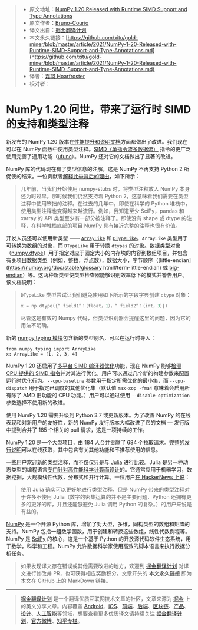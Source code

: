 > * 原文地址：[NumPy 1.20 Released with Runtime SIMD Support and Type Annotations](https://www.infoq.com/news/2021/03/numpy-120-typed-SIMD/)
> * 原文作者：[Bruno-Courio](https://www.infoq.com/profile/Bruno-Couriol/)
> * 译文出自：[掘金翻译计划](https://github.com/xitu/gold-miner)
> * 本文永久链接：[https://github.com/xitu/gold-miner/blob/master/article/2021/NumPy-1-20-Released-with-Runtime-SIMD-Support-and-Type-Annotations.md](https://github.com/xitu/gold-miner/blob/master/article/2021/NumPy-1-20-Released-with-Runtime-SIMD-Support-and-Type-Annotations.md)
> * 译者：[霜羽 Hoarfroster](https://github.com/PassionPenguin)
> * 校对者：

# NumPy 1.20 问世，带来了运行时 SIMD 的支持和类型注释

新发布的 NumPy 1.20 版本在[性能提升和说明文档](https://github.com/numpy/numpy/releases/tag/v1.20.0)方面都做出了改进。我们现在可以在 NumPy 函数中使用类型注释。[SIMD（单指令流多数据流）](https://zh.wikipedia.org/wiki/SIMD) 指令的更广泛使用完善了通用功能（[ufunc](https://numpy.org/doc/stable/reference/ufuncs.html)）。NumPy 还对它的文档做出了显著的改进。

NumPy 库的代码现在有了类型信息的注解，这是 NumPy 不再支持 Python 2 所促使的结果。一位贡献者[解释此举背后的理由](http://numpy-discussion.10968.n7.nabble.com/Put-type-annotations-in-NumPy-proper-td47996.html)，如下所示：

> 几年前，当我们开始使用 numpy-stubs 时，将类型注释放入 NumPy 本身还为时过早。那时候我们仍然支持着 Python 2，这意味着我们需要在类型注释中使用笨拙的注释。在过去的几年中，即使在科学的 Python 堆栈中，使用类型注释也变得越来越流行。例如，我知道至少 SciPy，pandas 和 xarray 的 API 类型至少有一部分被注释了。即使没有 shape 或 dtype 的注释，在科学堆栈底部的项目 NumPy 具有接近完整的注释也很有价值。

开发人员还可以使用新类型 —— [`ArrayLike`](https://numpy.org/doc/stable/reference/typing.html#numpy.typing.ArrayLike) 和 [`DTypeLike`](https://numpy.org/doc/stable/reference/typing.html#numpy.typing.DTypeLike)。`ArrayLike` 类型用于可转换为数组的对象，而 `DTypeLike` 用于转换 `dtypes` 的对象。数据类型对象（[numpy.dtype](https://numpy.org/doc/stable/reference/produced/numpy.dtype.html#numpy.dtype)）用于指定对应于固定大小的内存块的内容到数组项目，并包含有关项目数据类型（例如，整数，浮点数），数据大小，字节顺序（[little-endian](https://numpy.org/doc/stable/glossary html#term-little-endian) 或 [big-endian](https://numpy.org/doc/stable/glossary.html#term-big-endian)）等。这两种新类型使类型检查器能够识别效率低下的模式并警告用户。该文档说明：

> `DTypeLike` 类型尝试让我们避免使用如下所示的字段字典创建 `dtype` 对象：
> ```python
> x = np.dtype({“ field1”：（float，1），“ field2”：（int，3）})
> ```
> 尽管这是有效的 Numpy 代码，但类型识别器会提醒这里的问题，因为它的用法不明确。

新的 [numpy.typing 模块](https://numpy.org/devdocs/reference/typing.html)包含新的类型别名，可以在运行时导入：

```
from numpy.typing import ArrayLike
x: ArrayLike = [1, 2, 3, 4]
```

NumPy 1.20 还启用了[多平台 SIMD 编译器优化](https://numpy.org/devdocs/reference/simd/simd-optimizations.html)功能，现在 NumPy 能够[检测 CPU 提供的 SIMD 指令](https://github.com/numpy/numpy/pull/13421)并对其进行优化。用户可以通过几个新的构建参数来配置运行时优化行为。`--cpu-baseline` 参数用于指定所需优化的最小集，而 `--cpu-dispatch` 用于指定已调度的其他优化集（默认值 `max-xop -fma4` 意味着会启用所有除了 AMD 旧功能的 CPU 功能。）用户可以通过使用 `--disable-optimization` 参数选择不使用新的改进。

使用 NumPy 1.20 需要升级到 Python 3.7 或更新版本。为了改善 NumPy 的在线表现和对新用户的友好性，新的 NumPy 发行版本大幅改进了它的文档 — 发行版中提到合并了 185 个相关的 pull 请求，这是一项持续的工作。

NumPy 1.20 是一个大型项目，由 184 人合并贡献了 684 个拉取请求。[完整的发行说明](https://github.com/numpy/numpy/releases/tag/v1.20.0)可以在线获取，其中包含有关其他功能和不推荐使用的信息。

一些用户欢迎新的类型注释，而不仅仅只是与 [Julia](https://julialang.org/) 进行比较。Julia 是另一种动态类型的编程语言[专门针对高性能科学计算而设计](https://docs.julialang.org/en/v1/)的。它通常应用于机器学习，数据挖掘，大规模线性代数，分布式和并行计算。一位用户[在 HackerNews 上说](https://hacker-news.news/post/25977977)：

> 使用 Julia 确实可以更好地进行类型注释，但是 NumPy 带来的类型注释对于许多不使用 Julia（数字的密集运算的并不是主要问题，Python 还拥有更多的更好的库，并且还能够避免 Julia 调用 Python 的复杂。）的用户来说是有益的。

[NumPy](http://www.numpy.org/) 是一个开源 Python 库，增加了对大型，多维，同构类型的数组和矩阵的支持。NumPy 包括一组数学函数，用于创建和转换这些数组，线性代数例程等。NumPy 是 [SciPy](http://www.scipy.org/) 的核心，这是一个基于 Python 的开放源代码软件生态系统，用于数学，科学和工程。NumPy 允许数据科学家使用高效的脚本语言来执行数据分析任务。

> 如果发现译文存在错误或其他需要改进的地方，欢迎到 [掘金翻译计划](https://github.com/xitu/gold-miner) 对译文进行修改并 PR，也可获得相应奖励积分。文章开头的 **本文永久链接** 即为本文在 GitHub 上的 MarkDown 链接。

---

> [掘金翻译计划](https://github.com/xitu/gold-miner) 是一个翻译优质互联网技术文章的社区，文章来源为 [掘金](https://juejin.im) 上的英文分享文章。内容覆盖 [Android](https://github.com/xitu/gold-miner#android)、[iOS](https://github.com/xitu/gold-miner#ios)、[前端](https://github.com/xitu/gold-miner#前端)、[后端](https://github.com/xitu/gold-miner#后端)、[区块链](https://github.com/xitu/gold-miner#区块链)、[产品](https://github.com/xitu/gold-miner#产品)、[设计](https://github.com/xitu/gold-miner#设计)、[人工智能](https://github.com/xitu/gold-miner#人工智能)等领域，想要查看更多优质译文请持续关注 [掘金翻译计划](https://github.com/xitu/gold-miner)、[官方微博](http://weibo.com/juejinfanyi)、[知乎专栏](https://zhuanlan.zhihu.com/juejinfanyi)。
